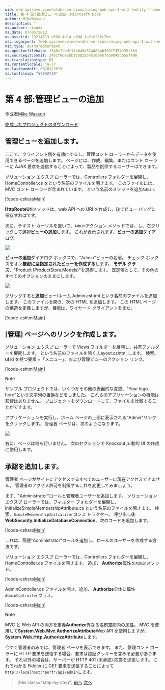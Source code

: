 ```yaml
---
uid: web-api/overview/older-versions/using-web-api-1-with-entity-framework-5/using-web-api-with-entity-framework-part-4
title: 第 4 部:管理ビューの追加 |Microsoft Docs
author: MikeWasson
description: ''
ms.author: riande
ms.date: 07/04/2012
ms.assetid: 792f4513-a508-4d14-a0dd-1a2fe282c7bb
msc.legacyurl: /web-api/overview/older-versions/using-web-api-1-with-entity-framework-5/using-web-api-with-entity-framework-part-4
msc.type: authoredcontent
ms.openlocfilehash: ff46c7cbdf13a048e57ad88ab39077357e35c5b3
ms.sourcegitcommit: 24b1f6decbb17bb22a45166e5fdb0845c65af498
ms.translationtype: MT
ms.contentlocale: ja-JP
ms.lasthandoff: 03/01/2019
ms.locfileid: "57042739"
---
```

<a name="part-4-adding-an-admin-view"></a>第 4 部:管理ビューの追加
====================
作成者[Mike Wasson](https://github.com/MikeWasson)

[完成したプロジェクトのダウンロード](http://code.msdn.microsoft.com/ASP-NET-Web-API-with-afa30545)

## <a name="add-an-admin-view"></a>管理ビューを追加します。

ここで、クライアント側を有効にするし、管理コント ローラーからデータを使用できるページを追加します。 ページには、作成、編集、またはコント ローラーに AJAX 要求を送信することによって、製品を削除するユーザーはできます。

ソリューション エクスプ ローラーでは、Controllers フォルダーを展開し、HomeController.cs をという名前のファイルを開きます。 このファイルには、MVC コント ローラーが含まれています。 という名前のメソッドを追加`Admin`:

[!code-csharp[Main](using-web-api-with-entity-framework-part-4/samples/sample1.cs)]

**HttpRouteUrl**メソッドは、web API への URI を作成し、後でビュー バッグに保存すればです。

次に、テキスト カーソルを置いて、`Admin`アクション メソッドでは、し、右クリックして選択**ビューの追加**します。 これが表示されます、**ビューの追加**ダイアログ。

![](using-web-api-with-entity-framework-part-4/_static/image1.png)

**ビューの追加**ダイアログ ボックスで、"Admin"ビューの名前。 チェック ボックスをオン**厳密に型指定されたビューを作成する**します。 **モデル クラス**、"Product (ProductStore.Models)"を選択します。 既定値として、その他のすべてのオプションのままにします。

![](using-web-api-with-entity-framework-part-4/_static/image2.png)

クリックすると**追加**ビュー/ホーム Admin.cshtml という名前のファイルを追加します。 このファイルを開き、次の HTML を追加します。 この HTML ページの構造を定義しますが、機能は、ワイヤード クライアントをまだ。

[!code-cshtml[Main](using-web-api-with-entity-framework-part-4/samples/sample2.cshtml)]

## <a name="create-a-link-to-the-admin-page"></a>[管理] ページへのリンクを作成します。

ソリューション エクスプ ローラーで Views フォルダーを展開し、共有フォルダーを展開します。 という名前のファイルを開く\_Layout.cshtml します。 検索、 **ul** id を持つ要素 =「メニュー」、および管理ビューのアクション リンク。

[!code-cshtml[Main](using-web-api-with-entity-framework-part-4/samples/sample3.cshtml)]

> [!NOTE]
> サンプル プロジェクトでは、いくつかその他の表面的な変更、"Your logo here"という文字列の置換などをしました。 これらのアプリケーションの機能は影響はありません。 プロジェクトをダウンロードして、ファイルを比較することができます。


アプリケーションを実行し、ホーム ページの上部に表示される"Admin"リンクをクリックします。 管理者 ページは、次のようになります。

![](using-web-api-with-entity-framework-part-4/_static/image3.png)

右に、ページは何も行いません。 次のセクションで Knockout.js 動的 UI の作成に使用します。

## <a name="add-authorization"></a>承認を追加します。

管理者 ページがサイトにアクセスするすべてのユーザーに現在アクセスできません。 管理者のアクセス許可を制限するこれを変更してみましょう。

まず、"Administrator"ロールと管理者ユーザーを追加します。 ソリューション エクスプ ローラーでは、フィルター フォルダーを展開し、InitializeSimpleMembershipAttribute.cs という名前のファイルを開きます。 検索、`SimpleMembershipInitializer`コンス トラクター。 呼び出し後**WebSecurity.InitializeDatabaseConnection**、次のコードを追加します。

[!code-csharp[Main](using-web-api-with-entity-framework-part-4/samples/sample4.cs)]

これは、簡便"Administrator"ロールを追加し、ロールのユーザーを作成する方法です。

ソリューション エクスプ ローラーでは、Controllers フォルダーを展開し、HomeController.cs ファイルを開きます。 追加、 **Authorize**属性を`Admin`メソッド。

[!code-csharp[Main](using-web-api-with-entity-framework-part-4/samples/sample5.cs)]

AdminController.cs ファイルを開き、追加、 **Authorize**全体に属性`AdminController`クラス。

[!code-csharp[Main](using-web-api-with-entity-framework-part-4/samples/sample6.cs)]

> [!NOTE]
> MVC と Web API の両方を定義**Authorize**異なる名前空間内の属性。 MVC を使用して**System.Web.Mvc.AuthorizeAttribute**Web API を使用しますが、 **System.Web.Http.AuthorizeAttribute**します。


今すぐ管理者のみでは、管理者 ページを表示できます。 また、管理コント ローラーに HTTP 要求を送信する場合、要求は認証クッキーを含める必要があります。 それ以外の場合は、サーバーが HTTP 401 (未承認) 応答を送信します。 これでわかる Fiddler に GET 要求を送信することによって`http://localhost:*port*/api/admin`します。

> [!div class="step-by-step"]
> [前へ](using-web-api-with-entity-framework-part-3.md)
> [次へ](using-web-api-with-entity-framework-part-5.md)
